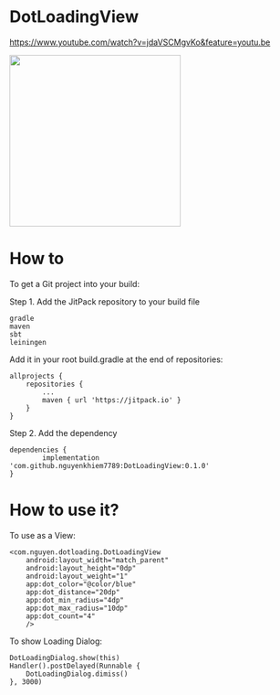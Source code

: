 # DotLoadingView

https://www.youtube.com/watch?v=jdaVSCMgvKo&feature=youtu.be

<img src="https://user-images.githubusercontent.com/18132015/80567391-438aa380-8a1f-11ea-9ddd-4076080455d0.jpg" width="300"/>

# How to

To get a Git project into your build:

Step 1. Add the JitPack repository to your build file

    gradle
    maven
    sbt
    leiningen

Add it in your root build.gradle at the end of repositories:

	allprojects {
		repositories {
			...
			maven { url 'https://jitpack.io' }
		}
	}

Step 2. Add the dependency

	dependencies {
	        implementation 'com.github.nguyenkhiem7789:DotLoadingView:0.1.0'
	}

# How to use it?

To use as a View:

	<com.nguyen.dotloading.DotLoadingView
		android:layout_width="match_parent"
		android:layout_height="0dp"
		android:layout_weight="1"
		app:dot_color="@color/blue"
		app:dot_distance="20dp"
		app:dot_min_radius="4dp"
		app:dot_max_radius="10dp"
		app:dot_count="4"
		/>
		
To show Loading Dialog: 

	DotLoadingDialog.show(this)
	Handler().postDelayed(Runnable {
		DotLoadingDialog.dimiss()
	}, 3000)
	
